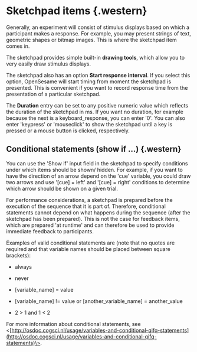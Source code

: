 **Sketchpad items** {.western}
===================

Generally, an experiment will consist of stimulus displays based on
which a participant makes a response. For example, you may present
strings of text, geometric shapes or bitmap images. This is where the
sketchpad item comes in.

The sketchpad provides simple built-in **drawing tools**, which allow
you to very easily draw stimulus displays.

The sketchpad also has an option **Start response interval**. If you
select this option, OpenSesame will start timing from moment the
sketchpad is presented. This is convenient if you want to record
response time from the presentation of a particular sketchpad.

The **Duration** entry can be set to any positive numeric value which
reflects the duration of the sketchpad in ms. If you want no duration,
for example because the next is a keyboard\_response, you can enter '0'.
You can also enter 'keypress' or 'mouseclick' to show the sketchpad
until a key is pressed or a mouse button is clicked, respectively.

**Conditional statements (show if ...)** {.western}
----------------------------------------

You can use the 'Show if' input field in the sketchpad to specify
conditions under which items should be shown/ hidden. For example, if
you want to have the direction of an arrow depend on the 'cue' variable,
you could draw two arrows and use '[cue] = left' and '[cue] = right'
conditions to determine which arrow should be shown on a given trial.

For performance considerations, a sketchpad is prepared before the
execution of the sequence that it is part of. Therefore, conditional
statements cannot depend on what happens during the sequence (after the
sketchpad has been prepared). This is not the case for feedback items,
which are prepared 'at runtime' and can therefore be used to provide
immediate feedback to participants.

Examples of valid conditional statements are (note that no quotes are
required and that variable names should be placed between square
brackets):

-   always

-   never

-   [variable\_name] = value

-   [variable\_name] != value or [another\_variable\_name] =
    another\_value

-   2 \> 1 and 1 \< 2

For more information about conditional statements, see
\<[http://osdoc.cogsci.nl/usage/variables-and-conditional-qifq-statements](http://osdoc.cogsci.nl/usage/variables-and-conditional-qifq-statements)\>.
